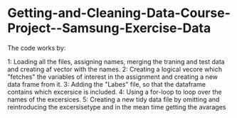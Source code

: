 # Getting-and-Cleaning-Data-Course-Project--Samsung-Exercise-Data
The code works by:

1: Loading all the files, assigning names, merging the traning and test data and creating af vector with the names.
2: Creating a logical vecore which "fetches" the variables of interest in the assignment and creating a new data frame from it.
3: Adding the "Labes" file, so that the dataframe contains which excersice is included.
4: Using a for-loop to loop over the names of the excersices.
5: Creating a new tidy data file by omitting and reintroducing the excersisetype and in the mean time getting the avarages
